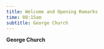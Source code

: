 ```yaml
---
title: Welcome and Opening Remarks
time: 08:15am
subtitle: George Church
---
```


**George Church**
